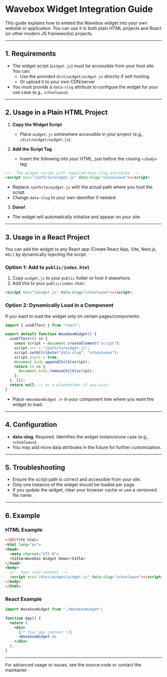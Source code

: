 # Wavebox Widget Integration Guide

This guide explains how to embed the Wavebox widget into your own website or application. You can use it in both plain HTML projects and React (or other modern JS frameworks) projects.

---

## 1. Requirements

- The widget script (`widget.js`) must be accessible from your host site. You can:
  - Use the provided `dist/widget/widget.js` directly if self-hosting
  - Or upload it to your own CDN/server
- You must provide a `data-slug` attribute to configure the widget for your use case (e.g., `schoolwave`).

---

## 2. Usage in a Plain HTML Project

1. **Copy the Widget Script**
   - Place `widget.js` somewhere accessible in your project (e.g., `/dist/widget/widget.js`).

2. **Add the Script Tag**
   - Insert the following into your HTML, just before the closing `</body>` tag:

```html
<!-- The widget script with required data-slug attribute -->
<script src="/path/to/widget.js" data-slug="schoolwave"></script>
```
- Replace `/path/to/widget.js` with the actual path where you host the script.
- Change `data-slug` to your own identifier if needed.

3. **Done!**
- The widget will automatically initialize and appear on your site.

---

## 3. Usage in a React Project

You can add the widget to any React app (Create React App, Vite, Next.js, etc.) by dynamically injecting the script.

### Option 1: Add to `public/index.html`

1. Copy `widget.js` to your `public` folder or host it elsewhere.
2. Add this to your `public/index.html`:

```html
<script src="/widget.js" data-slug="schoolwave"></script>
```

### Option 2: Dynamically Load in a Component

If you want to load the widget only on certain pages/components:

```jsx
import { useEffect } from "react";

export default function WaveboxWidget() {
  useEffect(() => {
    const script = document.createElement("script");
    script.src = "/path/to/widget.js";
    script.setAttribute("data-slug", "schoolwave");
    script.async = true;
    document.body.appendChild(script);
    return () => {
      document.body.removeChild(script);
    };
  }, []);
  return null; // or a placeholder if you wish
}
```
- Place `<WaveboxWidget />` in your component tree where you want the widget to load.

---

## 4. Configuration

- **data-slug**: Required. Identifies the widget instance/use case (e.g., `schoolwave`).
- You may add more data attributes in the future for further customization.

---

## 5. Troubleshooting

- Ensure the script path is correct and accessible from your site.
- Only one instance of the widget should be loaded per page.
- If you update the widget, clear your browser cache or use a versioned file name.

---

## 6. Example

### HTML Example
```html
<!DOCTYPE html>
<html lang="en">
<head>
  <meta charset="UTF-8">
  <title>Wavebox Widget Demo</title>
</head>
<body>
  <!-- Your site content -->
  <script src="/dist/widget/widget.js" data-slug="schoolwave"></script>
</body>
</html>
```

### React Example
```jsx
import WaveboxWidget from "./WaveboxWidget";

function App() {
  return (
    <div>
      {/* Your app content */}
      <WaveboxWidget />
    </div>
  );
}
```

---

For advanced usage or issues, see the source code or contact the maintainer. 